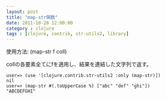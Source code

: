 ```yaml
---
layout: post
title: "map-str関数"
date: 2011-10-28 12:00:00
category : clojure
tags : [clojure, contrib, str-utils2, library]
---
```

使用方法: (map-str f coll)

collの各要素全てにfを適用し、結果を連結した文字列で返す。

<!-- more -->

	user=> (use '[clojure.contrib.str-utils2 :only (map-str)])
	nil
	user=> (map-str #(.toUpperCase %) ["abc" "def" "ghi"])
	"ABCDEFGHI"
